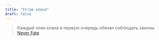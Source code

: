 ```yaml
---
title: "Устав клана"
draft: false
---
```


> Каждый член клана в первую очередь обязан соблюдать законы [Never Fate](https://encicl.neverfate.ru/?id=1)